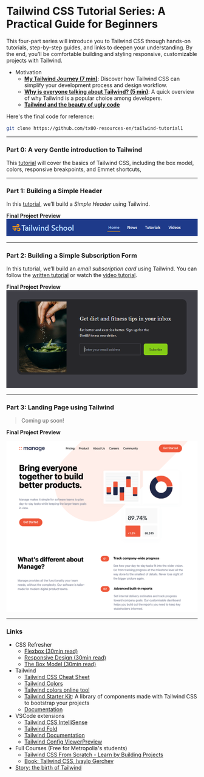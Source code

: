 # Tailwind CSS Tutorial Series: A Practical Guide for Beginners

This four-part series will introduce you to Tailwind CSS through hands-on tutorials, step-by-step guides, and links to deepen your understanding. By the end, you’ll be comfortable building and styling responsive, customizable projects with Tailwind.


- Motivation
  - **[My Tailwind Journey (7 min)](https://www.youtube.com/watch?v=5MKw-wOpJR8)**: Discover how Tailwind CSS can simplify your development process and design workflow.
  - **[Why is everyone talking about Tailwind? (5 min)](https://www.youtube.com/watch?v=gtb9OBhra5c)**: A quick overview of why Tailwind is a popular choice among developers.
  - **[Tailwind and the beauty of ugly code](https://www.youtube.com/watch?v=t-eR4hA7obg)**

Here's the final code for reference:

```sh
git clone https://github.com/tx00-resources-en/tailwind-tutorial1
```


---

### Part 0: A very Gentle introduction to Tailwind

This [tutorial](./part0.md) will cover the basics of Tailwind CSS, including the box model, colors, responsive breakpoints, and Emmet shortcuts,

---

### Part 1: Building a Simple Header

In this [tutorial](./part1.md), we’ll build a *Simple Header* using Tailwind.

**Final Project Preview**  
![](./img/part1.png)


---

### Part 2: Building a Simple Subscription Form

In this tutorial, we’ll build an *email subscription card* using Tailwind. You can follow the [written tutorial](./part2.md) or watch the [video tutorial](https://metropoliafi-my.sharepoint.com/:f:/g/personal/samiben_metropolia_fi/EnB31m4zjXdLjQWvpk1lt8ABKDZMbvkeOlY_jKsLAF_awQ?e=zKIFJ2).

**Final Project Preview**  
![Tailwind Project Preview](./img/part2.png)

---

### Part 3: Landing Page using Tailwind

> Coming up soon!

**Final Project Preview**  

![Project Preview](./img/part3.png)

<!-- 
- [Video](https://www.youtube.com/watch?v=dFgzHOX84xQ)
- [src](https://github.com/bradtraversy/tailwind-landing-page)
 -->


<!-- Stay tuned for the next tutorial, where we’ll build a landing page with Tailwind CSS. -->



---
### Links

- CSS Refresher
  - [Flexbox (30min read)](https://internetingishard.netlify.app/html-and-css/flexbox/)
  - [Responsive Design (30min read)](https://internetingishard.netlify.app/html-and-css/responsive-design/)
  - [The Box Model (30min read)](https://internetingishard.netlify.app/html-and-css/css-box-model/)
- Tailwind
  - [Tailwind CSS Cheat Sheet](https://flowbite.com/tools/tailwind-cheat-sheet/)
  - [Tailwind Colors](https://tailwindcolor.com/)
  - [Tailwind colors online tool](https://github.com/ameistad/tailwind-colors) 
  - [Tailwind Starter Kit](https://tailwind-starter-kit.vercel.app/learn): A library of components made with Tailwind CSS to bootstrap your projects
  - [Documentation](https://tailwindcss.com/docs/) 
- VSCode extensions
  - [Tailwind CSS IntelliSense](https://marketplace.visualstudio.com/items?itemName=bradlc.vscode-tailwindcss)
  - [Tailwind Fold](https://marketplace.visualstudio.com/items?itemName=stivo.tailwind-fold)
  - [Tailwind Documentation](https://marketplace.visualstudio.com/items?itemName=alfredbirk.tailwind-documentation)
  - [Tailwind Config ViewerPreview](https://marketplace.visualstudio.com/items?itemName=KalimahApps.tailwind-config-viewer)
- Full Courses (Free for Metropolia's students)
  - [Tailwind CSS From Scratch - Learn by Building Projects](https://metropolia.finna.fi/Record/nelli15.5680000000060713?sid=4846325380)
  - [Book: Tailwind CSS, Ivaylo Gerchev](https://learning.oreilly.com/library/view/tailwind-css)
- [Story: the birth of Tailwind ](https://adamwathan.me/css-utility-classes-and-separation-of-concerns/)


<!-- - [UI Tips](https://www.youtube.com/@KevinPowell/videos) -->
